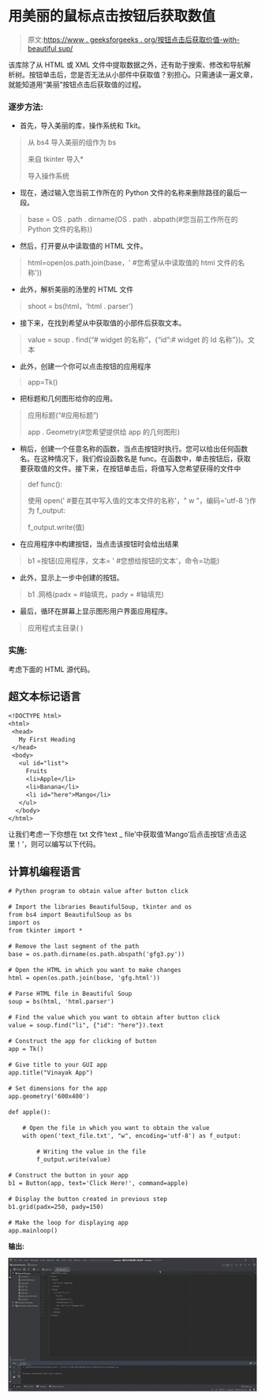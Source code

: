 # 用美丽的鼠标点击按钮后获取数值

> 原文:[https://www . geeksforgeeks . org/按钮点击后获取价值-with-beautiful sup/](https://www.geeksforgeeks.org/getting-value-after-button-click-with-beautifulsoup/)

该库除了从 HTML 或 XML 文件中提取数据之外，还有助于搜索、修改和导航解析树。按钮单击后，您是否无法从小部件中获取值？别担心。只需通读一遍文章，就能知道用“美丽”按钮点击后获取值的过程。

### 逐步方法:

*   首先，导入美丽的库，操作系统和 Tkit。

> 从 bs4 导入美丽的组作为 bs
> 
> 来自 tkinter 导入*
> 
> 导入操作系统

*   现在，通过输入您当前工作所在的 Python 文件的名称来删除路径的最后一段。

> base = OS . path . dirname(OS . path . abpath(#您当前工作所在的 Python 文件的名称))

*   然后，打开要从中读取值的 HTML 文件。

> html=open(os.path.join(base，' #您希望从中读取值的 html 文件的名称'))

*   此外，解析美丽的汤里的 HTML 文件

> shoot = bs(html，‘html . parser’)

*   接下来，在找到希望从中获取值的小部件后获取文本。

> value = soup . find(“# widget 的名称”，{“id”:# widget 的 Id 名称”})。文本

*   此外，创建一个你可以点击按钮的应用程序

> app=Tk()

*   把标题和几何图形给你的应用。

> 应用标题(“#应用标题”)
> 
> app . Geometry(#您希望提供给 app 的几何图形)

*   稍后，创建一个任意名称的函数，当点击按钮时执行。您可以给出任何函数名。在这种情况下，我们假设函数名是 func。在函数中，单击按钮后，获取要获取值的文件。接下来，在按钮单击后，将值写入您希望获得的文件中

> def func():
> 
> 使用 open(' #要在其中写入值的文本文件的名称'，" w "，编码='utf-8 ')作为 f_output:
> 
> f_output.write(值)

*   在应用程序中构建按钮，当点击该按钮时会给出结果

> b1 =按钮(应用程序，文本= ' #您想给按钮的文本'，命令=功能)

*   此外，显示上一步中创建的按钮。

> b1 .网格(padx = #轴填充，pady = #轴填充)

*   最后，循环在屏幕上显示图形用户界面应用程序。

> 应用程式主目录( )

### 实施:

考虑下面的 HTML 源代码。

## 超文本标记语言

```
<!DOCTYPE html>
<html>
 <head>
   My First Heading
 </head>
 <body>
   <ul id="list">
     Fruits
     <li>Apple</li>
     <li>Banana</li>
     <li id="here">Mango</li>
   </ul>
  </body>
</html>
```

让我们考虑一下你想在 txt 文件‘text _ file’中获取值‘Mango’后点击按钮‘点击这里！’，则可以编写以下代码。

## 计算机编程语言

```
# Python program to obtain value after button click

# Import the libraries BeautifulSoup, tkinter and os
from bs4 import BeautifulSoup as bs
import os
from tkinter import *

# Remove the last segment of the path
base = os.path.dirname(os.path.abspath('gfg3.py'))

# Open the HTML in which you want to make changes
html = open(os.path.join(base, 'gfg.html'))

# Parse HTML file in Beautiful Soup
soup = bs(html, 'html.parser')

# Find the value which you want to obtain after button click
value = soup.find("li", {"id": "here"}).text

# Construct the app for clicking of button
app = Tk()

# Give title to your GUI app
app.title("Vinayak App")

# Set dimensions for the app
app.geometry('600x400')

def apple():

    # Open the file in which you want to obtain the value
    with open('text_file.txt', "w", encoding='utf-8') as f_output:

        # Writing the value in the file
        f_output.write(value)

# Construct the button in your app
b1 = Button(app, text='Click Here!', command=apple)

# Display the button created in previous step
b1.grid(padx=250, pady=150)

# Make the loop for displaying app
app.mainloop()
```

**输出:**

![](img/6e1d4c51f8c12fbfbbf97d450c498e1c.png)